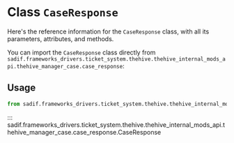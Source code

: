 # Class `CaseResponse`

Here's the reference information for the `CaseResponse` class, with all its parameters, attributes, and methods.

You can import the `CaseResponse` class directly from `sadif.frameworks_drivers.ticket_system.thehive.thehive_internal_mods_api.thehive_manager_case.case_response`:

## Usage

```python
from sadif.frameworks_drivers.ticket_system.thehive.thehive_internal_mods_api.thehive_manager_case.case_response import CaseResponse
```

::: sadif.frameworks_drivers.ticket_system.thehive.thehive_internal_mods_api.thehive_manager_case.case_response.CaseResponse
